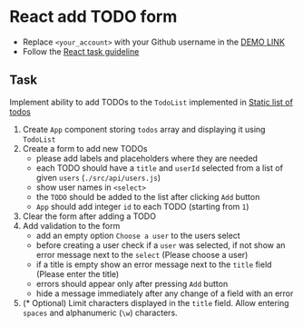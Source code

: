 # React add TODO form
- Replace `<your_account>` with your Github username in the [DEMO LINK](https://<your_account>.github.io/react_add-todo-form/)
- Follow the [React task guideline](https://github.com/mate-academy/react_task-guideline#react-tasks-guideline)

## Task
Implement ability to add TODOs to the `TodoList` implemented in [Static list of todos](https://github.com/mate-academy/react_static-list-of-todos)

1. Create `App` component storing `todos` array and displaying it using `TodoList`
1. Create a form to add new TODOs
    - please add labels and placeholders where they are needed
    - each TODO should have a `title` and `userId` selected from a list of given `users` (`./src/api/users.js`)
    - show user names in `<select>`
    - the `TODO` should be added to the list after clicking `Add` button
    - `App` should add integer `id` to each TODO (starting from `1`)
1. Clear the form after adding a TODO
1. Add validation to the form
    - add an empty option `Choose a user` to the users select
    - before creating a user check if a `user` was selected, if not show an error message next to the `select` (Please choose a user)
    - if a title is empty show an error message next to the `title` field (Please enter the title)
    - errors should appear only after pressing `Add` button
    - hide a message immediately after any change of a field with an error
1. (* Optional) Limit characters displayed in the `title` field.
  Allow entering `spaces` and alphanumeric (`\w`) characters.
